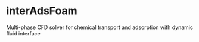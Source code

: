 # interAdsFoam
Multi-phase CFD solver for chemical transport and adsorption with dynamic fluid interface
